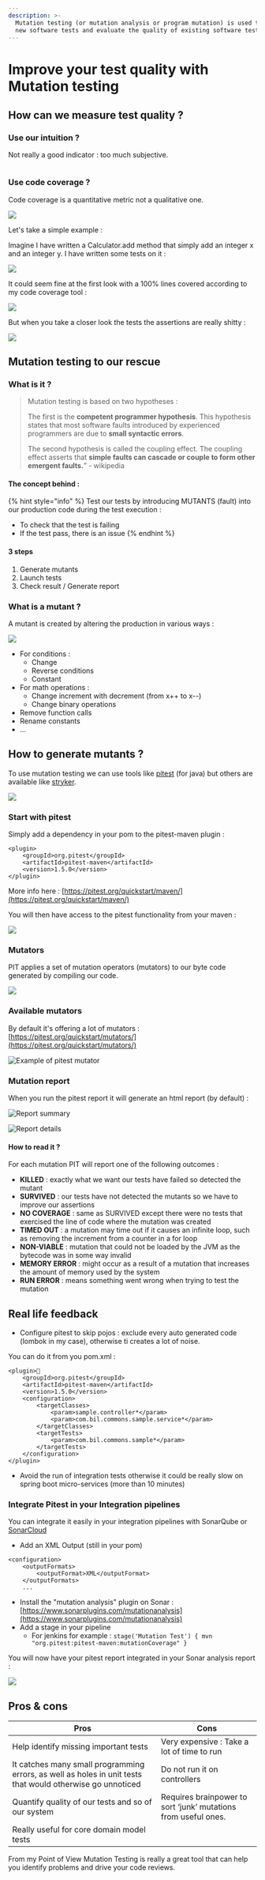 ```yaml
---
description: >-
  Mutation testing (or mutation analysis or program mutation) is used to design
  new software tests and evaluate the quality of existing software tests.
---
```


# Improve your test quality with Mutation testing

## How can we measure test quality ?

### Use our intuition ?

Not really a good indicator : too much subjective.

<div align="center">

<img src="../../.gitbook/assets/image (94).png" alt="">

</div>

### Use code coverage ?

Code coverage is a quantitative metric not a qualitative one.&#x20;

![](<../../.gitbook/assets/image (95).png>)

Let's take a simple example :

Imagine I have written a Calculator.add method that simply add an integer x and an integer y. I have written some tests on it :

![](<../../.gitbook/assets/image (96).png>)

It could seem fine at the first look with a 100% lines covered according to my code coverage tool :

![](<../../.gitbook/assets/image (97).png>)

But when you take a closer look the tests the assertions are really shitty :

![](<../../.gitbook/assets/image (98).png>)

## Mutation testing to our rescue

### What is it ?

> Mutation testing is based on two hypotheses :&#x20;
>
> The first is the **competent programmer hypothesis**. This hypothesis states that most software faults introduced by experienced programmers are due to **small syntactic errors**.&#x20;
>
> The second hypothesis is called the coupling effect. The coupling effect asserts that **simple faults can cascade or couple to form other emergent faults.**” - wikipedia

#### The concept behind :

{% hint style="info" %}
Test our tests by introducing MUTANTS (fault) into our production code during the test execution :

* To check that the test is failing
* If the test pass, there is an issue
{% endhint %}

#### 3 steps

1. Generate mutants
2. Launch tests
3. Check result / Generate report

### What is a mutant ?

A mutant is created by altering the production in various ways :

![](<../../.gitbook/assets/image (100).png>)

* For conditions :
  * Change
  * Reverse conditions
  * Constant
* For math operations :
  * Change increment with decrement (from x++ to x--)
  * Change binary operations
* Remove function calls
* Rename constants
* ...

## How to generate mutants ?

To use mutation testing we can use tools like [pitest](https://pitest.org/) (for java) but others are available like [stryker](https://stryker-mutator.io/).

![](<../../.gitbook/assets/image (101).png>)

### Start with pitest

Simply add a dependency in your pom to the pitest-maven plugin :

```markup
<plugin> 
	<groupId>org.pitest</groupId>
	<artifactId>pitest-maven</artifactId>
	<version>1.5.0</version>
</plugin>
```

More info here : [https://pitest.org/quickstart/maven/](https://pitest.org/quickstart/maven/)

You will then have access to the pitest functionality from your maven :

![](<../../.gitbook/assets/image (102).png>)

### Mutators

PIT applies a set of mutation operators (mutators) to our byte code generated by compiling our code.

![](<../../.gitbook/assets/image (103).png>)

### Available mutators

By default it's offering a lot of mutators : [https://pitest.org/quickstart/mutators/](https://pitest.org/quickstart/mutators/)

![Example of pitest mutator](<../../.gitbook/assets/image (104).png>)

### Mutation report

When you run the pitest report it will generate an html report (by default) :

![Report summary](<../../.gitbook/assets/image (106).png>)

![Report details](<../../.gitbook/assets/image (107).png>)

#### How to read it ?

For each mutation PIT will report one of the following outcomes :

* **KILLED** : exactly what we want our tests have failed so detected the mutant
* **SURVIVED** : our tests have not detected the mutants so we have to improve our assertions
* **NO COVERAGE** : same as SURVIVED except there were no tests that exercised the line of code where the mutation was created&#x20;
* **TIMED OUT** : a mutation may time out if it causes an infinite loop, such as removing the increment from a counter in a for loop
* **NON-VIABLE** : mutation that could not be loaded by the JVM as the bytecode was in some way invalid
* **MEMORY ERROR** : might occur as a result of a mutation that increases the amount of memory used by the system
* **RUN ERROR** : means something went wrong when trying to test the mutation

## Real life feedback

* Configure pitest to skip pojos : exclude every auto generated code (lombok in my case), otherwise ti creates a lot of noise.

You can do it from you pom.xml :

```markup
<plugin>    
    <groupId>org.pitest</groupId>
    <artifactId>pitest-maven</artifactId>
    <version>1.5.0</version>
    <configuration>
        <targetClasses>
            <param>sample.controller*</param>
            <param>com.bil.commons.sample.service*</param>
        </targetClasses>
        <targetTests>
            <param>com.bil.commons.sample*</param>
        </targetTests>
    </configuration>
</plugin>
```

* Avoid the run of integration tests otherwise it could be really slow on spring boot micro-services (more than 10 minutes)

### Integrate Pitest in your Integration pipelines

You can integrate it easily in your integration pipelines with SonarQube or [SonarCloud](https://sonarcloud.io/)

* Add an XML Output (still in your pom)

```markup
<configuration>
    <outputFormats>
        <outputFormat>XML</outputFormat>
    </outputFormats>
    ...
```

* Install the "mutation analysis" plugin on Sonar : [https://www.sonarplugins.com/mutationanalysis](https://www.sonarplugins.com/mutationanalysis)
* Add a stage in your pipeline&#x20;
  * For jenkins for example : `stage('Mutation Test') { mvn "org.pitest:pitest-maven:mutationCoverage" }`

You will now have your pitest report integrated in your Sonar analysis report :&#x20;

![](<../../.gitbook/assets/image (108).png>)

## Pros & cons

| Pros                                                                                                       | Cons                                                           |
| ---------------------------------------------------------------------------------------------------------- | -------------------------------------------------------------- |
| Help identify missing important tests                                                                      | Very expensive : Take a lot of time to run                     |
| It catches many small programming errors, as well as holes in unit tests that would otherwise go unnoticed | Do not run it on controllers                                   |
| Quantify quality of our tests and so of our system                                                         | Requires brainpower to sort ‘junk’ mutations from useful ones. |
| Really useful for core domain model tests                                                                  |                                                                |

From my Point of View Mutation Testing is really a great tool that can help you identify problems and drive your code reviews.
